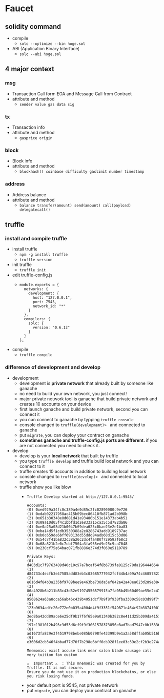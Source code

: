 # Faucet

## solidity command
- compile
  - `solc --optimize --bin hoge.sol`
- ABI (Application Binary Interface)
  - `solc --abi hoge.sol`

## 4 major context

### msg
- Transaction Call form EOA and Message Call from Contract
- attribute and method
  - `sender value gas data sig`

### tx
- Transaction info
- attribute and method
  - `gasprice origin`

### block
- Block info
- attribute and method
  - `blockhash() coinbase difficulty gaslimit number timestamp`

### address
- Address balance
- attribute and method
  - `balance transfer(amount) send(amount) call(payload) delegatecall() `

## truffle

### install and compile truffle
- install truffle
  - `npm -g install truffle`
  - `truffle version`
- init truffle
  - `truffle init`
- edit truffle-config.js
  - ```
    module.exports = {
      networks: {
        development: {
          host: "127.0.0.1",
          port: 7545,
          network_id: "*"
        }
      },
      compilers: {
        solc: {
          version: "0.6.12"
        }
      }
    };
    ```
- compile
  - `truffle compile`

### difference of development and develop
- development
  - development is **private network** that already built by someone like ganache
  - no need to build your own network, you just connect!
  - major private network tool is ganache that build private network and creates 10 accounts on your device
  - first launch ganache and build private network, second you can connect it
  - you can connect to ganache by typping `truffle console`
  - console changed to `truffle(development)> ` and connected to ganache
  - put `migrate`, you can deploy your contract on ganache
  - **sometimes ganache and truffle-config.js ports are different.** if you are not connected you need to check it.
- develop
  - develop is your **local network** that built by truffle
  - you type `truffle develop` and truffle build local network and you can connect to it
  - truffle creates 10 accounts in addition to building local network
  - console changed to `truffle(develop)> ` and connected to local network
  - truffle show you like blow
    - ```
      Truffle Develop started at http://127.0.0.1:9545/

      Accounts:
      (0) 0xed929a34fc0c389a4e0d85c2fc02890080c9e726
      (1) 0xdab02217958ac415b09bec86410fb871ad2b998b
      (2) 0x651b30348e8d081d41a93480b151e14373ab4b51
      (3) 0x09a10d05f4c1bbfd1d2e833a15ca35c5d782da86
      (4) 0xe0a25a08d21b0047b69dea625c0bae23e2e1ba83
      (5) 0xba14d5f1cdb3530388a2e8286743add9189737ac
      (6) 0xb0c659de6bff69313dd55ddd84adb60d15c53d06
      (7) 0x54c7f41ba832c38a20c2dc4fa480f72959af68c3
      (8) 0x68a821b2e0c7cbf7504a3fa955ed9e25c9ca7048
      (9) 0x230cf75e64bac071fb8886e374d3f060e5110789

      Private Keys:
      (0) d403d1c7f9763489d40c10c97a7bcaf64f6b6739fe8125c78da196444664c92f
      (1) d84733c4ecfb3e47585add83eb3c03685777032fcf44b4a99a74c46057823bd2
      (2) e616d4f84b3a235bf9789bee9e463be738da5ef842a42a48ea623d289e384bc4
      (3) 06a4928b6a211b83c43d32e91974556579915a7fa05b49b60409ae55e2c47993
      (4) 9568624a63a8cca56ab46c439b4051dcf7b9f8f938fba3300c58c03d99f7f950
      (5) 123b9634adfc26e772e0b035a4004d4f9f3351f549871c464c92b3874f00111f
      (6) 3ed8ba42dd89ace6e25df9b17f6f65e9a01340b382c8e411d25b309da41511f0
      (7) 197c1381012b493c3d53d6cf9f9f3061578373856e8ad7bad7947c0b153360e5
      (8) ad1673fa829e3f4519798bebe085b0798fe43399b9e1a2a58dffab05b516b7a7
      (9) e3606d2cb346f4bbad77d70f7b298e6bff0cb928f1ee03c39e2cf2b3e274a70a

      Mnemonic: exist accuse link near salon blade sausage call very tuition fan custom

      ⚠️  Important ⚠️  : This mnemonic was created for you by Truffle. It is not secure.
      Ensure you do not use it on production blockchains, or else you risk losing funds.
      ```
    - your default port is 9545, not private network
    - put `migrate`, you can deploy your contract on ganache
  